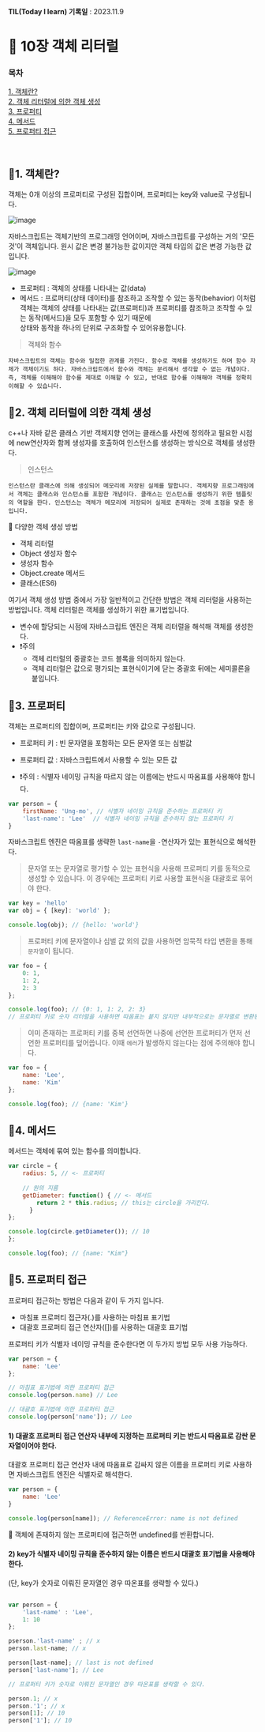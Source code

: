 **TIL(Today I learn) 기록일** : 2023.11.9

# 💼 10장 객체 리터럴 

### 목차

[1. 객체란?](#1-객체란)   
[2. 객체 리터럴에 의한 객체 생성](#2-객체-리터럴에-의한-객체-생성)   
[3. 프로퍼티](#3-프로퍼티)   
[4. 메서드](#4-메서드)      
[5. 프로퍼티 접근](#5-프로퍼티-접근)   

<br>

## 🥎1. 객체란?

객체는 0개 이상의 프로퍼티로 구성된 집합이며, 프로퍼티는 key와 value로 구성됩니다.

![image](https://user-images.githubusercontent.com/76567238/207200428-1a753d7b-3f9c-44a0-bf7f-e0621bc0ab49.png)


자바스크립트는 객체기반의 프로그래밍 언어이며, 자바스크립트를 구성하는 거의 '모든 것'이 객체입니다.
원시 값은 변경 불가능한 값이지만 객체 타입의 값은 변경 가능한 값입니다.

![image](https://user-images.githubusercontent.com/76567238/207203743-5568aeb3-3faf-4fb3-890b-f0b17689dacd.png)
- 프로퍼티 : 객체의 상태를 나타내는 값(data)
- 메서드 : 프로퍼티(상태 데이터)를 참조하고 조작할 수 있는 동작(behavior)
이처럼 객체는 객체의 상태를 나타내는 값(프로퍼티)과 프로퍼티를 참조하고 조작할 수 있는 동작(메서드)을 모두 포함할 수 있기 때문에   
상태와 동작을 하나의 단위로 구조화할 수 있어유용합니다. 

>객체와 함수
```text
자바스크립트의 객체는 함수와 밀접한 관계를 가진다. 함수로 객체를 생성하기도 하며 함수 자체가 객체이기도 하다. 자바스크립트에서 함수와 객체는 분리해서 생각할 수 없는 개념이다. 즉, 객체를 이해해야 함수를 제대로 이해할 수 있고, 반대로 함수를 이해해야 객체를 정확히 이해할 수 있습니다.
```

## 🥎2. 객체 리터럴에 의한 객체 생성

c++나 자바 같은 클래스 기반 객체지향 언어는 클래스를 사전에 정의하고 필요한 시점에 new연산자와 함께 생성자를 호출하여 인스턴스를 생성하는 방식으로 객체를 생성한다.   
   
>인스턴스
```text
인스턴스란 클래스에 의해 생성되어 메모리에 저장된 실체를 말합니다. 객체지향 프로그래밍에서 객체는 클래스와 인스턴스를 포함한 개념이다. 클래스는 인스턴스를 생성하기 위한 템플릿의 역할을 한다. 인스턴스는 객체가 메모리에 저장되어 실제로 존재하는 것에 초점을 맞춘 용입니다.
```

📌 다양한 객체 생성 방법
- 객체 리터럴
- Object 생성자 함수
- 생성자 함수
- Object.create 메서드
- 클래스(ES6)

여기서 객체 생성 방법 중에서 가장 일반적이고 간단한 방법은 객체 리터럴을 사용하는 방법입니다. 객체 리터럴은 객체를 생성하기 위한 표기법입니다.   
   
- 변수에 할당되는 시점에 자바스크립트 엔진은 객체 리터럴을 해석해 객체를 생성한다.
- ❗️주의
    - 객체 리터럴의 중괄호는 코드 블록을 의미하지 않는다.
    - 객체 리터럴은 값으로 평가되는 표현식이기에 닫는 중괄호 뒤에는 세미콜론을 붙입니다.

## 🥎3. 프로퍼티

객체는 프로퍼티의 집합이며, 프로퍼티는 키와 값으로 구성됩니다.

- 프로퍼티 키 : 빈 문자열을 포함하는 모든 문자열 또는 심벌값
- 프로퍼티 값 : 자바스크립트에서 사용할 수 있는 모든 값

- ❗️주의 : 식별자 네이밍 규칙을 따르지 않는 이름에는 반드시 따옴표를 사용해야 합니다.

```js
var person = {
    firstName: 'Ung-mo', // 식별자 네이밍 규칙을 준수하는 프로퍼티 키
    'last-name': 'Lee'  // 식별자 네이밍 규칙을 준수하지 않는 프로퍼티 키
}
```
자바스크립트 엔진은 따옴표를 생략한 `last-name`을 `-`연산자가 있는 표현식으로 해석한다.

>문자열 또는 문자열로 평가할 수 있는 표현식을 사용해 프로퍼티 키를 동적으로 생성할 수 있습니다.
>이 경우에는 프로퍼티 키로 사용할 표현식을 대괄호로 묶어야 한다.
```js
var key = 'hello'
var obj = { [key]: 'world' };

console.log(obj); // {hello: 'world'}
```

> 프로퍼티 키에 문자열이나 심벌 값 외의 값을 사용하면 암묵적 타입 변환을 통해 `문자열`이 됩니다.
```js
var foo = {
    0: 1,
    1: 2,
    2: 3
};

console.log(foo); // {0: 1, 1: 2, 2: 3}
// 프로퍼티 키로 숫자 리터럴을 사용하면 따옴표는 붙지 않지만 내부적으로는 문자열로 변환된다.
```

>이미 존재하는 프로퍼티 키를 중복 선언하면 나중에 선언한 프로퍼티가 먼저 선언한 프로퍼티를 덮어씁니다. 이때 `에러`가 발생하지 않는다는 점에 주의해야 합니다.
```js
var foo = {
    name: 'Lee',
    name: 'Kim'
};

console.log(foo); // {name: 'Kim'}
```

## 🥎4. 메서드

메서드는 객체에 묶여 있는 함수를 의미합니다.

```js
var circle = {
    radius: 5, // <- 프로퍼티
    
    // 원의 지름
    getDiameter: function() { // <- 메서드
    	return 2 * this.radius; // this는 circle을 가리킨다.
      }
};

console.log(circle.getDiameter()); // 10
};

console.log(foo); // {name: "Kim"}
```

## 🥎5. 프로퍼티 접근

프로퍼티 접근하는 방법은 다음과 같이 두 가지 입니다.

- 마침표 프로퍼티 접근자(.)를 사용하는 마침표 표기법
- 대괄호 프로퍼티 접근 연산자([])를 사용하는 대괄호 표기법

프로퍼티 키가 식별자 네이밍 규칙을 준수한다면 이 두가지 방법 모두 사용 가능하다.

```js
var person = {
    name: 'Lee'
};

// 마침표 표기법에 의한 프로퍼티 접근
console.log(person.name) // Lee

// 대괄호 표기법에 의한 프로퍼티 접근
console.log(person['name']); // Lee
```

#### 1) 대괄호 프로퍼티 접근 연산자 내부에 지정하는 프로퍼티 키는 반드시 따옴표로 감싼 문자열이어야 한다.

대괄호 프로퍼티 접근 연산자 내에 따옴표로 감싸지 않은 이름을 프로퍼티 키로 사용하면 자바스크립트 엔진은 식별자로 해석한다.   

```js
var person = {
    name: 'Lee'
}

console.log(person[name]); // ReferenceError: name is not defined
```

📌 객체에 존재하지 않는 프로퍼티에 접근하면 undefined를 반환합니다.

#### 2) key가 식별자 네이밍 규칙을 준수하지 않는 이름은 반드시 대괄호 표기법을 사용해야 한다. 

 (단, key가 숫자로 이뤄진 문자열인 경우 따온표를 생략할 수 있다.)
```js

var person = {
    'last-name' : 'Lee',
    1: 10
};

pserson.'last-name' ; // x
person.last-name; // x

person[last-name]; // last is not defined
person['last-name']; // Lee

// 프로퍼티 키가 숫자로 이뤄진 문자열인 경우 따온표를 생략할 수 있다. 

person.1; // x
person.'1'; // x
person[1]; // 10
person['1']; // 10

```
